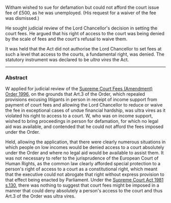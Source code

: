 Witham wished to sue for defamation but could not afford the court issue fee of £500, as he was unemployed. (His request for a waiver of the fee was dismissed.)

He sought judicial review of the Lord Chancellor's decision in setting the court fees. He argued that his right of access to the court was being denied by the scale of fees and the court's refusal to waive them.

It was held that the Act did not authorise the Lord Chancellor to set fees at such a level that access to the courts, a fundamental right, was denied. The statutory instrument was declared to be _ultra vires_ the Act.

---

### Abstract

W applied for judicial review of the [Supreme Court Fees (Amendment) Order 1996](https://uk.westlaw.com/Document/I764829C0E42311DAA7CF8F68F6EE57AB/View/FullText.html?originationContext=document&transitionType=DocumentItem&ppcid=956c0eba00aa4fec8a03a3d63f574f65&contextData=(sc.Default)), on the grounds that Art.3 of the Order, which repealed provisions excusing litigants in person in receipt of income support from payment of court fees and allowing the Lord Chancellor to reduce or waive the fee in exceptional cases of undue financial hardship, was ultra vires as it violated his right to access to a court. W, who was on income support, wished to bring proceedings in person for defamation, for which no legal aid was available, and contended that he could not afford the fees imposed under the Order.

Held, allowing the application, that there were clearly numerous situations in which people on low incomes would be denied access to a court absolutely under the Order and where no legal aid would be available to assist them. It was not necessary to refer to the jurisprudence of the European Court of Human Rights, as the common law clearly afforded special protection to a person's right of access to a court as a constitutional right, which meant that the executive could not abrogate that right without express provision to that effect being enacted by Parliament. Under the [Supreme Court Act 1981 s.130](https://uk.westlaw.com/Document/I0DBD3EF0E44A11DA8D70A0E70A78ED65/View/FullText.html?originationContext=document&transitionType=DocumentItem&ppcid=956c0eba00aa4fec8a03a3d63f574f65&contextData=(sc.Default)), there was nothing to suggest that court fees might be imposed in a manner that could deny absolutely a person's access to the court and thus Art.3 of the Order was ultra vires.